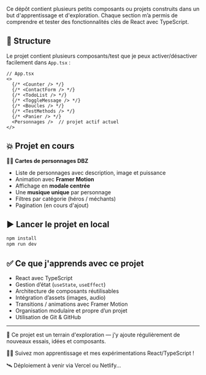 Ce dépôt contient plusieurs petits composants ou projets construits dans un but d'apprentissage et d'exploration. Chaque section m’a permis de comprendre et tester des fonctionnalités clés de React avec TypeScript.

## 🧱 Structure

Le projet contient plusieurs composants/test que je peux activer/désactiver facilement dans `App.tsx` :

```tsx
// App.tsx
<>
  {/* <Counter /> */}
  {/* <ContactForm /> */}
  {/* <TodoList /> */}
  {/* <ToggleMessage /> */}
  {/* <Boucles /> */}
  {/* <TestMethods /> */}
  {/* <Panier /> */}
  <Personnages />  // projet actif actuel
</>
```

## 💥 Projet en cours

🧙‍♂️ **Cartes de personnages DBZ**

- Liste de personnages avec description, image et puissance
- Animation avec **Framer Motion**
- Affichage en **modale centrée**
- Une **musique unique** par personnage
- Filtres par catégorie (héros / méchants)
- Pagination (en cours d'ajout)

## ▶️ Lancer le projet en local

```bash
npm install
npm run dev
```

## ✅ Ce que j'apprends avec ce projet

- React avec TypeScript
- Gestion d’état (`useState`, `useEffect`)
- Architecture de composants réutilisables
- Intégration d’assets (images, audio)
- Transitions / animations avec Framer Motion
- Organisation modulaire et propre d’un projet
- Utilisation de Git & GitHub

---

📁 Ce projet est un terrain d'exploration — j’y ajoute régulièrement de nouveaux essais, idées et composants.

👨‍💻 Suivez mon apprentissage et mes expérimentations React/TypeScript !

🛰️ Déploiement à venir via Vercel ou Netlify...
